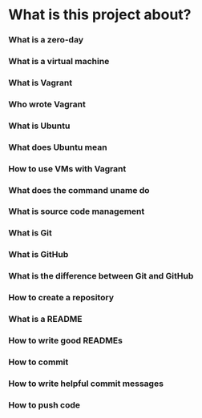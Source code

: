 # What is this project about?

### What is a zero-day
### What is a virtual machine
### What is Vagrant
### Who wrote Vagrant
### What is Ubuntu
### What does Ubuntu mean
### How to use VMs with Vagrant
### What does the command uname do
### What is source code management
### What is Git
### What is GitHub
### What is the difference between Git and GitHub
### How to create a repository
### What is a README
### How to write good READMEs
### How to commit
### How to write helpful commit messages
### How to push code

